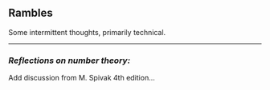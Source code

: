 ## **Rambles**
Some intermittent thoughts, primarily technical.

---

### *Reflections on number theory:*
Add discussion from M. Spivak 4th edition...